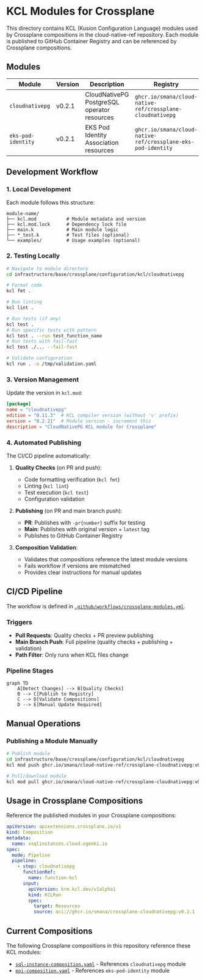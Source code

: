 # KCL Modules for Crossplane

This directory contains KCL (Kusion Configuration Language) modules used by Crossplane compositions in the cloud-native-ref repository. Each module is published to GitHub Container Registry and can be referenced by Crossplane compositions.

## Modules

| Module | Version | Description | Registry |
|--------|---------|-------------|----------|
| `cloudnativepg` | v0.2.1 | CloudNativePG PostgreSQL operator resources | `ghcr.io/smana/cloud-native-ref/crossplane-cloudnativepg` |
| `eks-pod-identity` | v0.2.1 | EKS Pod Identity Association resources | `ghcr.io/smana/cloud-native-ref/crossplane-eks-pod-identity` |

## Development Workflow

### 1. Local Development

Each module follows this structure:

```
module-name/
├── kcl.mod           # Module metadata and version
├── kcl.mod.lock      # Dependency lock file
├── main.k            # Main module logic
├── *_test.k          # Test files (optional)
└── examples/         # Usage examples (optional)
```

### 2. Testing Locally

```bash
# Navigate to module directory
cd infrastructure/base/crossplane/configuration/kcl/cloudnativepg

# Format code
kcl fmt .

# Run linting
kcl lint .

# Run tests (if any)
kcl test .
# Run specific tests with pattern
kcl test . --run test_function_name
# Run tests with fail-fast
kcl test ./... --fail-fast

# Validate configuration
kcl run . -o /tmp/validation.yaml
```

### 3. Version Management

Update the version in `kcl.mod`:

```toml
[package]
name = "cloudnativepg"
edition = "0.11.3"  # KCL compiler version (without 'v' prefix)
version = "0.2.21"  # Module version - increment this
description = "CloudNativePG KCL module for Crossplane"
```

### 4. Automated Publishing

The CI/CD pipeline automatically:

1. **Quality Checks** (on PR and push):
   - Code formatting verification (`kcl fmt`)
   - Linting (`kcl lint`)
   - Test execution (`kcl test`)
   - Configuration validation

2. **Publishing** (on PR and main branch push):
   - **PR**: Publishes with `-pr{number}` suffix for testing
   - **Main**: Publishes with original version + `latest` tag
   - Publishes to GitHub Container Registry

3. **Composition Validation**:
   - Validates that compositions reference the latest module versions
   - Fails workflow if versions are mismatched
   - Provides clear instructions for manual updates

## CI/CD Pipeline

The workflow is defined in [`.github/workflows/crossplane-modules.yml`](../../../../../../.github/workflows/crossplane-modules.yml).

### Triggers

- **Pull Requests**: Quality checks + PR preview publishing
- **Main Branch Push**: Full pipeline (quality checks + publishing + validation)
- **Path Filter**: Only runs when KCL files change

### Pipeline Stages

```mermaid
graph TD
    A[Detect Changes] --> B[Quality Checks]
    B --> C[Publish to Registry]
    C --> D[Validate Compositions]
    D --> E[Manual Update Required]
```

## Manual Operations

### Publishing a Module Manually

```bash
# Publish module
cd infrastructure/base/crossplane/configuration/kcl/cloudnativepg
kcl mod push ghcr.io/smana/cloud-native-ref/crossplane-cloudnativepg:v0.2.1

# Pull/download module
kcl mod pull ghcr.io/smana/cloud-native-ref/crossplane-cloudnativepg:v0.2.1
```

## Usage in Crossplane Compositions

Reference the published modules in your Crossplane compositions:

```yaml
apiVersion: apiextensions.crossplane.io/v1
kind: Composition
metadata:
  name: xsqlinstances.cloud.ogenki.io
spec:
  mode: Pipeline
  pipeline:
    - step: cloudnativepg
      functionRef:
        name: function-kcl
      input:
        apiVersion: krm.kcl.dev/v1alpha1
        kind: KCLRun
        spec:
          target: Resources
          source: oci://ghcr.io/smana/crossplane-cloudnativepg:v0.2.1
```

## Current Compositions

The following Crossplane compositions in this repository reference these KCL modules:

- [`sql-instance-composition.yaml`](../sql-instance-composition.yaml) - References `cloudnativepg` module
- [`epi-composition.yaml`](../epi-composition.yaml) - References `eks-pod-identity` module
